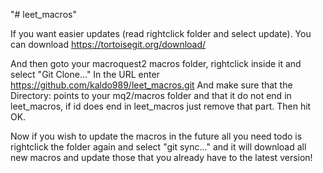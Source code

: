 "# leet_macros" 

If you want easier updates (read rightclick folder and select update). 
You can download https://tortoisegit.org/download/


And then goto your macroquest2 macros folder, rightclick inside it and select "Git Clone..."
In the URL enter https://github.com/kaldo989/leet_macros.git
And make sure that the Directory: points to your mq2/macros folder and that it do not end in leet_macros, if id does end in leet_macros just remove that part.
Then hit OK.

Now if you wish to update the macros in the future all you need todo is rightclick the folder again and select "git sync..." and it will download all new macros and update those that you already have to the latest version!


